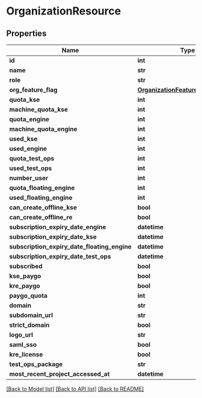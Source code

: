 # OrganizationResource

## Properties
Name | Type | Description | Notes
------------ | ------------- | ------------- | -------------
**id** | **int** |  | [optional] 
**name** | **str** |  | [optional] 
**role** | **str** |  | [optional] 
**org_feature_flag** | [**OrganizationFeatureFlagResource**](OrganizationFeatureFlagResource.md) |  | [optional] 
**quota_kse** | **int** |  | [optional] 
**machine_quota_kse** | **int** |  | [optional] 
**quota_engine** | **int** |  | [optional] 
**machine_quota_engine** | **int** |  | [optional] 
**used_kse** | **int** |  | [optional] 
**used_engine** | **int** |  | [optional] 
**quota_test_ops** | **int** |  | [optional] 
**used_test_ops** | **int** |  | [optional] 
**number_user** | **int** |  | [optional] 
**quota_floating_engine** | **int** |  | [optional] 
**used_floating_engine** | **int** |  | [optional] 
**can_create_offline_kse** | **bool** |  | [optional] 
**can_create_offline_re** | **bool** |  | [optional] 
**subscription_expiry_date_engine** | **datetime** |  | [optional] 
**subscription_expiry_date_kse** | **datetime** |  | [optional] 
**subscription_expiry_date_floating_engine** | **datetime** |  | [optional] 
**subscription_expiry_date_test_ops** | **datetime** |  | [optional] 
**subscribed** | **bool** |  | [optional] 
**kse_paygo** | **bool** |  | [optional] 
**kre_paygo** | **bool** |  | [optional] 
**paygo_quota** | **int** |  | [optional] 
**domain** | **str** |  | [optional] 
**subdomain_url** | **str** |  | [optional] 
**strict_domain** | **bool** |  | [optional] 
**logo_url** | **str** |  | [optional] 
**saml_sso** | **bool** |  | [optional] 
**kre_license** | **bool** |  | [optional] 
**test_ops_package** | **str** |  | [optional] 
**most_recent_project_accessed_at** | **datetime** |  | [optional] 

[[Back to Model list]](../README.md#documentation-for-models) [[Back to API list]](../README.md#documentation-for-api-endpoints) [[Back to README]](../README.md)


